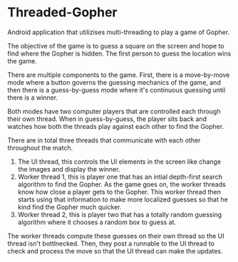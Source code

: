# Threaded-Gopher
Android application that utilizises multi-threading to play a game of Gopher.

The objective of the game is to guess a square on the screen and hope to find where the Gopher is hidden.
The first person to guess the location wins the game.

There are multiple components to the game.
First, there is a move-by-move mode where a button governs the guessing mechanics of the game, and then there is a guess-by-guess mode where it's continuous guessing until there is a winner.

Both modes have two computer players that are controlled each through their own thread.
When in guess-by-guess, the player sits back and watches how both the threads play against each other to find the Gopher.

There are in total three threads that communicate with each other throughout the match.
1. The UI thread, this controls the UI elements in the screen like change the images and display the winner.
2. Worker thread 1, this is player one that has an intial depth-first search algorithm to find the Gopher. As the game goes on, the worker threads know how close a player gets to the Gopher. This worker thread then starts using that information to make more localized guesses so that he kind find the Gopher much quicker.
3. Worker thread 2, this is player two that has a totally random guessing algorithm where it chooses a random box to guess at.

The worker threads compute these guesses on their own thread so the UI thread isn't bottlnecked. Then, they post a runnable to the UI thread to check and process the move so that the UI thread can make the updates.